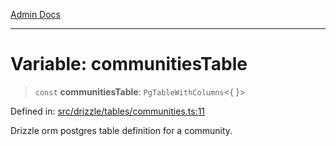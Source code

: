[Admin Docs](/)

***

# Variable: communitiesTable

> `const` **communitiesTable**: `PgTableWithColumns`\<\{ \}\>

Defined in: [src/drizzle/tables/communities.ts:11](https://github.com/Sourya07/talawa-api/blob/3df16fa5fb47e8947dc575f048aef648ae9ebcf8/src/drizzle/tables/communities.ts#L11)

Drizzle orm postgres table definition for a community.
